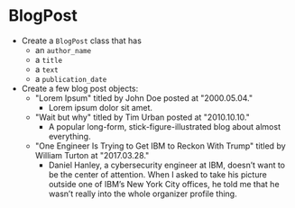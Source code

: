 # BlogPost
- Create a `BlogPost` class that has
  - an `author_name`
  - a `title`
  - a `text`
  - a `publication_date`
- Create a few blog post objects:
  - "Lorem Ipsum" titled by John Doe posted at "2000.05.04."
    - Lorem ipsum dolor sit amet.
  - "Wait but why" titled by Tim Urban posted at "2010.10.10."
    - A popular long-form, stick-figure-illustrated blog about almost everything.
  - "One Engineer Is Trying to Get IBM to Reckon With Trump" titled by William Turton at "2017.03.28."
    - Daniel Hanley, a cybersecurity engineer at IBM, doesn’t want to be the center of attention. When I asked to take his picture outside one of IBM’s New York City offices, he told me that he wasn’t really into the whole organizer profile thing.
